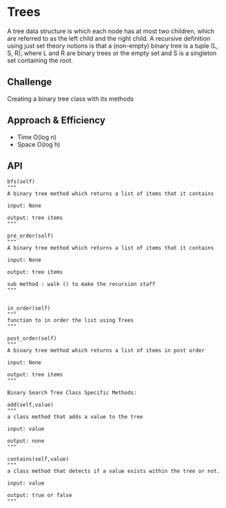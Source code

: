 # Trees

A tree data structure is which each node has at most two children, which are referred to as the left child and the right child. A recursive definition using just set theory notions is that a (non-empty) binary tree is a tuple (L, S, R), where L and R are binary trees or the empty set and S is a singleton set containing the root.

## Challenge
Creating a binary tree class with its methods

## Approach & Efficiency



- Time O(log n)
- Space O(log h)

## API


    bfs(self)
    """
    A binary tree method which returns a list of items that it contains

    input: None

    output: tree items
    """

    pre_order(self)
    """
    A binary tree method which returns a list of items that it contains

    input: None

    output: tree items

    sub method : walk () to make the recursion staff
    """


    in_order(self)
    """
    function to in order the list using Trees
    """

    post_order(self)
    """
    A binary tree method which returns a list of items in post order

    input: None

    output: tree items
    """

    Binary Search Tree Class Specific Methods:

    add(self,value)
    """
    a class method that adds a value to the tree

    input: value

    output: none
    """

    contains(self,value)
    """
    a class method that detects if a value exists within the tree or not.

    input: value

    output: true or false
    """
